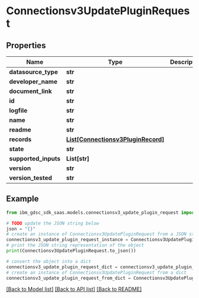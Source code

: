 # Connectionsv3UpdatePluginRequest


## Properties

Name | Type | Description | Notes
------------ | ------------- | ------------- | -------------
**datasource_type** | **str** |  | [optional] 
**developer_name** | **str** |  | [optional] 
**document_link** | **str** |  | [optional] 
**id** | **str** |  | [optional] 
**logfile** | **str** |  | [optional] 
**name** | **str** |  | [optional] 
**readme** | **str** |  | [optional] 
**records** | [**List[Connectionsv3PluginRecord]**](Connectionsv3PluginRecord.md) |  | [optional] 
**state** | **str** |  | [optional] 
**supported_inputs** | **List[str]** |  | [optional] 
**version** | **str** |  | [optional] 
**version_tested** | **str** |  | [optional] 

## Example

```python
from ibm_gdsc_sdk_saas.models.connectionsv3_update_plugin_request import Connectionsv3UpdatePluginRequest

# TODO update the JSON string below
json = "{}"
# create an instance of Connectionsv3UpdatePluginRequest from a JSON string
connectionsv3_update_plugin_request_instance = Connectionsv3UpdatePluginRequest.from_json(json)
# print the JSON string representation of the object
print(Connectionsv3UpdatePluginRequest.to_json())

# convert the object into a dict
connectionsv3_update_plugin_request_dict = connectionsv3_update_plugin_request_instance.to_dict()
# create an instance of Connectionsv3UpdatePluginRequest from a dict
connectionsv3_update_plugin_request_from_dict = Connectionsv3UpdatePluginRequest.from_dict(connectionsv3_update_plugin_request_dict)
```
[[Back to Model list]](../README.md#documentation-for-models) [[Back to API list]](../README.md#documentation-for-api-endpoints) [[Back to README]](../README.md)


